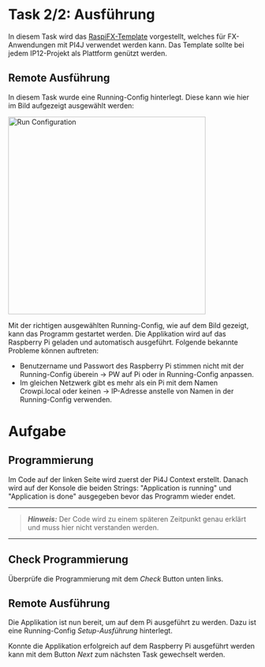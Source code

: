 # Task 2/2: Ausführung
In diesem Task wird das [RaspiFX-Template](https://github.com/DieterHolz/RaspPiFX-Template-Project) vorgestellt,
welches für FX-Anwendungen mit PI4J verwendet werden kann. Das Template sollte bei jedem IP12-Projekt als Plattform
genützt werden.

## Remote Ausführung
In diesem Task wurde eine Running-Config hinterlegt. Diese kann wie hier im Bild aufgezeigt ausgewählt werden:

<img src="SetupAusfuehrungRunConfig.png" alt="Run Configuration" width="400"/>

Mit der richtigen ausgewählten Running-Config, wie auf dem Bild gezeigt, kann das Programm gestartet werden.
Die Applikation wird auf das Raspberry Pi geladen und automatisch ausgeführt.
Folgende bekannte Probleme können auftreten:
- Benutzername und Passwort des Raspberry Pi stimmen nicht mit der Running-Config überein -> PW auf Pi oder in Running-Config anpassen.
- Im gleichen Netzwerk gibt es mehr als ein Pi mit dem Namen Crowpi.local oder keinen -> IP-Adresse anstelle von Namen in der Running-Config verwenden.

# Aufgabe

## Programmierung
Im Code auf der linken Seite wird zuerst der Pi4J Context erstellt. Danach wird auf der Konsole die beiden Strings:
"Application is running" und "Application is done" ausgegeben bevor das Programm wieder endet.

---
> **_Hinweis:_** Der Code wird zu einem späteren Zeitpunkt genau erklärt und muss hier nicht verstanden werden.
---

## Check Programmierung
Überprüfe die Programmierung mit dem *Check* Button unten links.

## Remote Ausführung
Die Applikation ist nun bereit, um auf dem Pi ausgeführt zu werden. Dazu ist eine
Running-Config *Setup-Ausführung* hinterlegt.

Konnte die Applikation erfolgreich auf dem Raspberry Pi ausgeführt werden kann mit dem Button *Next* zum nächsten Task
gewechselt werden.